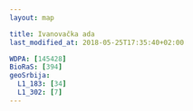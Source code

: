 ```yaml
---
layout: map

title: Ivanovačka ada
last_modified_at: 2018-05-25T17:35:40+02:00

WDPA: [145428]
BioRaS: [394]
geoSrbija:
  L1_183: [34]
  L1_302: [7]
---
```

